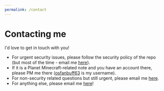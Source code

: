 ```yaml
---
permalink: /contact
---
```


# Contacting me

I'd love to get in touch with you!

- For urgent security issues, please follow the security policy of the repo (but most of the time - email me [here](mailto:osfanbuff63+security@gmail.com)).
- If it is a Planet Minecraft-related note and you have an account there, please PM me there ([osfanbuff63](https://www.planetminecraft.com/account/pms/new/) is my username).
- For non-security related questions but still urgent, please email me [here](mailto:osfanbuff63+urgent@gmail.com).
- For anything else, please email me [here](mailto:osfanbuff63+nonurgent@gmail.com)!
